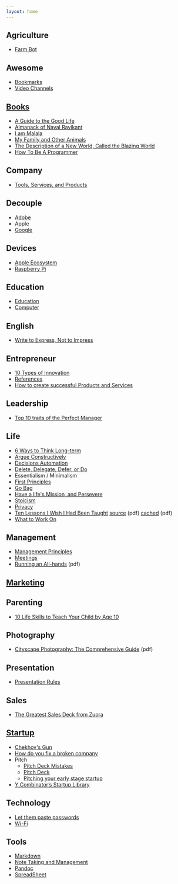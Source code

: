 ```yaml
---
layout: home
---
```



## Agriculture

- [Farm Bot](/agriculture/farm-bot/)

## Awesome

- [Bookmarks](/awesome/bookmarks/)
- [Video Channels](/awesome/video/)

## [Books](/books/)

- [A Guide to the Good Life](/books/a-guide-to-the-good-life/)
- [Almanack of Naval Ravikant](/books/almanack-of-naval-ravikant/)
- [I am Malala](/books/i-am-malala/)
- [My Family and Other Animals](/books/my-family-and-other-animals/)
- [The Description of a New World, Called the Blazing World](/books/the-description-of-a-new-world-called-the-blazing-world/)
- [How To Be A Programmer](/books/how-to-be-a-programmer/)

## Company

- [Tools, Services, and  Products](/company/tools-services-products/)

## Decouple

- [Adobe](/decouple/adobe/)
- Apple
- [Google](/decouple/google/)

## Devices

- [Apple Ecosystem](/devices/apple-ecosystem/)
- [Raspberry Pi](/devices/raspberry-pi/)

## Education

- [Education](/education/education/)
- [Computer](/education/computer/)

## English

- [Write to Express, Not to Impress](/english/write-to-express-not-to-impress/)

## Entrepreneur

- [10 Types of Innovation](/entrepreneur/10-types-of-innovation/)
- [References](/entrepreneur/entrepreneur-references/)
- [How to create successful Products and Services](/entrepreneur/how-to-create-successful-products-and-services/)

## Leadership

- [Top 10 traits of the Perfect Manager](/leadership/top-10-traits-of-the-perfect-leader/)

## Life

- [6 Ways to Think Long-term](/life/6-ways-to-think-long-term/)
- [Argue Constructively](/life/argue-constructively/)
- [Decisions Automation](/life/decisions-automation/)
- [Delete, Delegate, Defer, or Do](/life/dddd/)
- Essentialism / Minimalism
- [First Principles](/life/first-principles/)
- [Go Bag](/life/go-bag/)
- [Have a life's Mission, and Persevere](/life/have-a-life-mission-and-persevere/)
- [Stoicism](/life/stoicism/)
- [Privacy](/life/privacy/)
- [Ten Lessons I Wish I Had Been Taught](/life/10-lessons-i-wish-i-had-been-taught/) [source](https://www.ams.org/notices/199701/comm-rota.pdf) (pdf) [cached](/life/10-lessons-i-wish-i-had-been-taught.pdf) (pdf)
- [What to Work On](/life/what-to-work-on/)

## Management

- [Management Principles](/management/management-principles/)
- [Meetings](/management/meetings/)
- [Running an All-hands](/management/running-an-all-hands.pdf) (pdf)

## [Marketing](/marketing/)

## Parenting

- [10 Life Skills to Teach Your Child by Age 10](/parenting/10-life-skills-to-teach-your-child-by-age-10/)

## Photography

- [Cityscape Photography: The Comprehensive Guide](/photography/cityscape-photography-guide.pdf) (pdf)

## Presentation

- [Presentation Rules](/presentation/presentation-rules/)

## Sales

- [The Greatest Sales Deck from Zuora](/sales/the-greatest-sales-deck-from-zuora/)

## [Startup](/startup/)

- [Chekhov's Gun](/startup/chekhovs-gun/)
- [How do you fix a broken company](/startup/how-do-you-fix-a-broken-company/)
- Pitch
  + [Pitch Deck Mistakes](/startup/pitch-deck-mistakes/)
  + [Pitch Deck](/startup/pitch-deck/)
  + [Pitching your early stage startup](/startup/pitching-your-early-stage-startup/)
- [Y Combinator’s Startup Library](/startup/ycombinator-startup-library/)

## Technology

- [Let them paste passwords](/technology/passwords-paste/)
- [Wi-Fi](/technology/wi-fi/)

## Tools

- [Markdown](/tools/markdown/)
- [Note Taking and Management](/tools/note-taking-and-management/)
- [Pandoc](/tools/pandoc/)
- [SpreadSheet](/tools/spreadsheet/)
